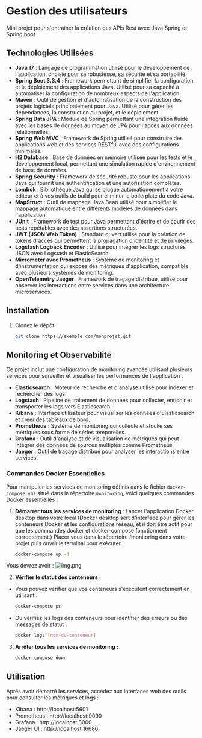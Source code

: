 # Gestion des utilisateurs

Mini projet pour s'entrainer la création des APIs Rest avec Java Spring et Spring boot

## Technologies Utilisées

- **Java 17** : Langage de programmation utilisé pour le développement de l'application, choisie pour sa robustesse, sa sécurité et sa portabilité.
- **Spring Boot 3.3.4** : Framework permettant de simplifier la configuration et le déploiement des applications Java. Utilisé pour sa capacité à automatiser la configuration de nombreux aspects de l'application.
- **Maven** : Outil de gestion et d'automatisation de la construction des projets logiciels principalement pour Java. Utilisé pour gérer les dépendances, la construction du projet, et le déploiement.
- **Spring Data JPA** : Module de Spring permettant une intégration fluide avec les bases de données au moyen de JPA pour l'accès aux données relationnelles.
- **Spring Web MVC** : Framework de Spring utilisé pour construire des applications web et des services RESTful avec des configurations minimales.
- **H2 Database** : Base de données en mémoire utilisée pour les tests et le développement local, permettant une simulation rapide d'environnement de base de données.
- **Spring Security** : Framework de sécurité robuste pour les applications Java qui fournit une authentification et une autorisation complètes.
- **Lombok** : Bibliothèque Java qui se plugue automatiquement à votre éditeur et à vos outils de build pour éliminer le boilerplate du code Java.
- **MapStruct** : Outil de mappage Java Bean utilisé pour simplifier le mappage automatique entre différents modèles de données dans l'application.
- **JUnit** : Framework de test pour Java permettant d'écrire et de courir des tests répétables avec des assertions structurées.
- **JWT (JSON Web Token)** : Standard ouvert utilisé pour la création de tokens d'accès qui permettent la propagation d'identité et de privilèges.
- **Logstash Logback Encoder** : Utilisé pour intégrer les logs structurés JSON avec Logstash et ElasticSearch.
- **Micrometer avec Prometheus** : Système de monitoring et d'instrumentation qui expose des métriques d'application, compatible avec plusieurs systèmes de monitoring.
- **OpenTelemetry Jaeger** : Framework de traçage distribué, utilisé pour observer les interactions entre services dans une architecture microservices.


## Installation

1. Clonez le dépôt :
   ```bash
   git clone https://exemple.com/monprojet.git

## Monitoring et Observabilité

Ce projet inclut une configuration de monitoring avancée utilisant plusieurs services pour surveiller et visualiser les performances de l'application :

- **Elasticsearch** : Moteur de recherche et d'analyse utilisé pour indexer et rechercher des logs.
- **Logstash** : Pipeline de traitement de données pour collecter, enrichir et transporter les logs vers Elasticsearch.
- **Kibana** : Interface utilisateur pour visualiser les données d'Elasticsearch et créer des tableaux de bord.
- **Prometheus** : Système de monitoring qui collecte et stocke ses métriques sous forme de séries temporelles.
- **Grafana** : Outil d'analyse et de visualisation de métriques qui peut intégrer des données de sources multiples comme Prometheus.
- **Jaeger** : Outil de traçage distribué pour analyser les interactions entre services.

### Commandes Docker Essentielles

Pour manipuler les services de monitoring définis dans le fichier `docker-compose.yml` situé dans le répertoire `monitoring`, voici quelques commandes Docker essentielles :

1. **Démarrer tous les services de monitoring** :
Lancer l'application Docker desktop dans votre local (Docker desktop sert d'interface pour gérer les conteneurs Docker et les configurations réseau, et il doit être actif pour que les commandes docker et docker-compose fonctionnent correctement.)
Placer vous dans le répertoire /monitoring dans votre projet puis ouvrir le terminal pour exécuter :
   ```bash
   docker-compose up -d
Vous devrez avoir :
![img.png](img.png)

2. **Vérifier le statut des conteneurs** :

* Vous pouvez vérifier que vos conteneurs s'exécutent correctement en utilisant :
   ```bash
   docker-compose ps
* Ou vérifiez les logs des conteneurs pour identifier des erreurs ou des messages de statut :
   ```bash
  docker logs [nom-du-conteneur]
  
3. **Arrêter tous les services de monitoring :**

   ```bash
   docker-compose down
   

## Utilisation

Après avoir démarré les services, accédez aux interfaces web des outils pour consulter les métriques et logs :

* Kibana : http://localhost:5601
* Prometheus : http://localhost:9090
* Grafana : http://localhost:3000
* Jaeger UI : http://localhost:16686

